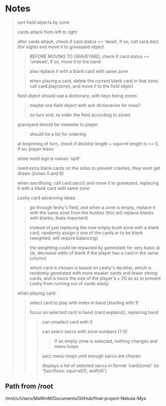 # Notes
> sort field objects by zone  
>
> cards attack from left to right
>
> after cards attack, check if card.status == 'dead', if so, call card.die() (for sigils) and move it to graveyard object
>
>> BEFORE MOVING TO GRAVEYARD, check if card.status == 'undead', if so, move it to the hand
>>
>> also replace it with a blank card with same zone  
>>
>> when playing a card, delete the current blank card in that zone, call card.play(zone), and move it to the field object
>> 
> field object should use a dictionary, with keys being zones  
>
>> maybe one field object with sub dictionaries for rows?  
>>
>> on turn end, re order the field according to zones
>> 
> graveyard should be viewable to player 
>
>> should be a list for ordering 
>
> at beginning of turn, check if decklist length + squirrel length is <= 0, if so, player loses
>
> slime mold sigil is names 'split'
>
> need extra blank cards on the sides to prevent crashes, they wont get drawn (zones 0 and 6)
>
> when sacrificing, call card.sacc() and move it to graveyard, replacing it with a blank card with same zone
>
> Leshy card advancing ideas:
>> go through leshy's field, and when a zone is empty, replace it with the same zone from the bushes (this will replace blanks with blanks, thats important)
>>
>> instead of just replacing the now empty bush zone with a blank card, randomly assign it one of the cards or to be blank (weighted, will require balancing)
>>
>> the weighting could be impacted by gamestate for very basic ai (ie, decrease odds of blank if the player has a card in the same column)
>>
>> which card is chosen is based on Leshy's decklist, which is randomly generated with more weaker cards and fewer strong cards, and is twice the size of the player's + 20 so as to prevent Leshy from running out of cards easily
>
> when playing card:
>> select card to play with index in hand (starting with 1)
>> 
>> focus on selected card in hand (card.explain()), replacing hand
>>> can unselect card with 0
>>>
>>> can select saccs with zone numbers (1-5)
>>>> if an empty zone is selected, nothing changes and menu loops
>>>
>>> sacc menu loops until enough saccs are chosen
>>>
>>> displays a list of selected saccs in format 'card(zone)' (ie 'Sacrifices: squirrel(1), wolf(4)')

## Path from /root
/mnt/c/Users/MaWmM/Documents/GitHub/final-project-Nebula-Mya